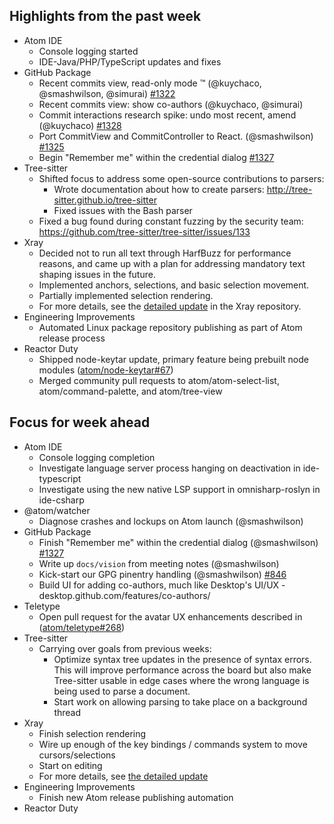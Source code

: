## Highlights from the past week

- Atom IDE
  - Console logging started
  - IDE-Java/PHP/TypeScript updates and fixes
- GitHub Package
  - Recent commits view, read-only mode :tm: (@kuychaco, @smashwilson, @simurai) [#1322](https://github.com/atom/github/pull/1322)
  - Recent commits view: show co-authors (@kuychaco, @simurai)
  - Commit interactions research spike: undo most recent, amend (@kuychaco) [#1328](https://github.com/atom/github/pull/1328)
  - Port CommitView and CommitController to React. (@smashwilson) [#1325](https://github.com/atom/github/pull/1325)
  - Begin "Remember me" within the credential dialog [#1327](https://github.com/atom/github/pull/1327)
- Tree-sitter
  - Shifted focus to address some open-source contributions to parsers:
    - Wrote documentation about how to create parsers: http://tree-sitter.github.io/tree-sitter
    - Fixed issues with the Bash parser
  - Fixed a bug found during constant fuzzing by the security team: https://github.com/tree-sitter/tree-sitter/issues/133
- Xray
  - Decided not to run all text through HarfBuzz for performance reasons, and came up with a plan for addressing mandatory text shaping issues in the future.
  - Implemented anchors, selections, and basic selection movement.
  - Partially implemented selection rendering.
  - For more details, see the [detailed update](https://github.com/atom/xray/blob/master/docs/updates/2018_03_05.md) in the Xray repository.
- Engineering Improvements
  - Automated Linux package repository publishing as part of Atom release process
- Reactor Duty
  - Shipped node-keytar update, primary feature being prebuilt node modules ([atom/node-keytar#67](https://github.com/atom/node-keytar/pull/67))
  - Merged community pull requests to atom/atom-select-list, atom/command-palette, and atom/tree-view
  
## Focus for week ahead

- Atom IDE
  - Console logging completion
  - Investigate language server process hanging on deactivation in ide-typescript
  - Investigate using the new native LSP support in omnisharp-roslyn in ide-csharp
- @atom/watcher
  - Diagnose crashes and lockups on Atom launch (@smashwilson)
- GitHub Package
  - Finish "Remember me" within the credential dialog (@smashwilson) [#1327](https://github.com/atom/github/pull/1327)
  - Write up `docs/vision` from meeting notes (@smashwilson)
  - Kick-start our GPG pinentry handling (@smashwilson) [#846](https://github.com/atom/github/pull/846)
  - Build UI for adding co-authors, much like Desktop's UI/UX - desktop.github.com/features/co-authors/
- Teletype
  - Open pull request for the avatar UX enhancements described in ([atom/teletype#268](https://github.com/atom/teletype/issues/268))
- Tree-sitter
  - Carrying over goals from previous weeks:
    - Optimize syntax tree updates in the presence of syntax errors. This will improve performance across the board but also make Tree-sitter usable in edge cases where the wrong language is being used to parse a document.
    - Start work on allowing parsing to take place on a background thread
- Xray
  - Finish selection rendering
  - Wire up enough of the key bindings / commands system to move cursors/selections
  - Start on editing
  - For more details, see [the detailed update](https://github.com/atom/xray/blob/master/docs/updates/2018_03_05.md)
- Engineering Improvements
  - Finish new Atom release publishing automation
- Reactor Duty

